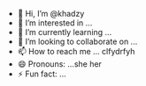 - 👋 Hi, I’m @khadzy
- 👀 I’m interested in ...
- 🌱 I’m currently learning ...
- 💞️ I’m looking to collaborate on ...
- 📫 How to reach me ... clfydrfyh
- 😄 Pronouns: ...she her
- ⚡ Fun fact: ...

<!---
khadzy/khadzy is a ✨ special ✨ repository because its `README.md` (this file) appears on your GitHub profile.
You can click the Preview link to take a look at your changes.
--->
